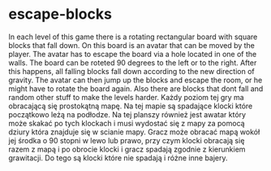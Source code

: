 # escape-blocks
In each level of this game there is a rotating rectangular board with square blocks that fall down. On this board is an avatar that can be moved by the player. The avatar has to escape the board via a hole located in one of the walls. The board can be roteted 90 degrees to the left or to the right. After this happens, all falling blocks fall down according to the new direction of gravity. The avatar can then jump up the blocks and escape the room, or he might have to rotate the board again. Also there are blocks that dont fall and random other stuff to make the levels harder.
Każdy poziom tej gry ma obracającą się prostokątną mapę. Na tej mapie są spadające klocki które początkowo leżą na podłodze. Na tej planszy również jest awatar który może skakać po tych klockach i musi wydostać się z mapy za pomocą dziury która znajduje się w scianie mapy. Gracz może obracać mapą wokół jej środka o 90 stopni w lewo lub prawo, przy czym klocki obracają się razem z mapą i po obrocie klocki i gracz spadają zgodnie z kierunkiem grawitacji. Do tego są klocki które nie spadają i różne inne bajery.
